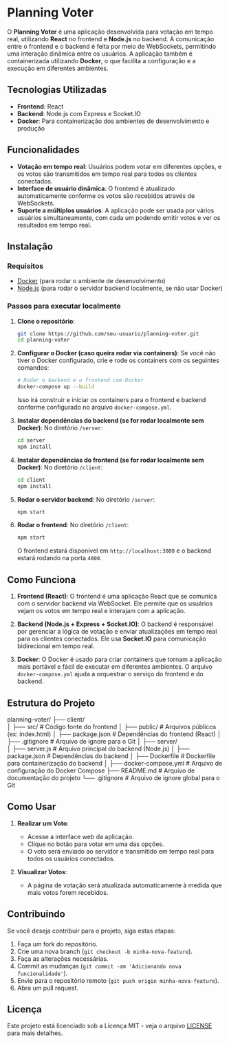 # Planning Voter

O **Planning Voter** é uma aplicação desenvolvida para votação em tempo real, utilizando **React** no frontend e **Node.js** no backend. A comunicação entre o frontend e o backend é feita por meio de WebSockets, permitindo uma interação dinâmica entre os usuários. A aplicação também é containerizada utilizando **Docker**, o que facilita a configuração e a execução em diferentes ambientes.

## Tecnologias Utilizadas

- **Frontend**: React
- **Backend**: Node.js com Express e Socket.IO
- **Docker**: Para containerização dos ambientes de desenvolvimento e produção

## Funcionalidades

- **Votação em tempo real**: Usuários podem votar em diferentes opções, e os votos são transmitidos em tempo real para todos os clientes conectados.
- **Interface de usuário dinâmica**: O frontend é atualizado automaticamente conforme os votos são recebidos através de WebSockets.
- **Suporte a múltiplos usuários**: A aplicação pode ser usada por vários usuários simultaneamente, com cada um podendo emitir votos e ver os resultados em tempo real.

## Instalação

### Requisitos

- [Docker](https://www.docker.com/get-started) (para rodar o ambiente de desenvolvimento)
- [Node.js](https://nodejs.org/en/download/) (para rodar o servidor backend localmente, se não usar Docker)

### Passos para executar localmente

1. **Clone o repositório**:
    ```bash
    git clone https://github.com/seu-usuario/planning-voter.git
    cd planning-voter
    ```

2. **Configurar o Docker (caso queira rodar via containers)**:
    Se você não tiver o Docker configurado, crie e rode os containers com os seguintes comandos:

    ```bash
    # Rodar o backend e o frontend com Docker
    docker-compose up --build
    ```

    Isso irá construir e iniciar os containers para o frontend e backend conforme configurado no arquivo `docker-compose.yml`.

3. **Instalar dependências do backend (se for rodar localmente sem Docker)**:
    No diretório `/server`:
    ```bash
    cd server
    npm install
    ```

4. **Instalar dependências do frontend (se for rodar localmente sem Docker)**:
    No diretório `/client`:
    ```bash
    cd client
    npm install
    ```

5. **Rodar o servidor backend**:
    No diretório `/server`:
    ```bash
    npm start
    ```

6. **Rodar o frontend**:
    No diretório `/client`:
    ```bash
    npm start
    ```

    O frontend estará disponível em `http://localhost:3000` e o backend estará rodando na porta `4000`.

## Como Funciona

1. **Frontend (React)**:
   O frontend é uma aplicação React que se comunica com o servidor backend via WebSocket. Ele permite que os usuários vejam os votos em tempo real e interajam com a aplicação.

2. **Backend (Node.js + Express + Socket.IO)**:
   O backend é responsável por gerenciar a lógica de votação e enviar atualizações em tempo real para os clientes conectados. Ele usa **Socket.IO** para comunicação bidirecional em tempo real.

3. **Docker**:
   O Docker é usado para criar containers que tornam a aplicação mais portável e fácil de executar em diferentes ambientes. O arquivo `docker-compose.yml` ajuda a orquestrar o serviço do frontend e do backend.

## Estrutura do Projeto

planning-voter/
├── client/  
│   ├── src/                     # Código fonte do frontend
│   ├── public/                  # Arquivos públicos (ex: index.html)
│   ├── package.json             # Dependências do frontend (React)
│   ├── .gitignore               # Arquivo de ignore para o Git
│
├── server/  
│   ├── server.js                # Arquivo principal do backend (Node.js)
│   ├── package.json             # Dependências do backend
│   ├── Dockerfile               # Dockerfile para containerização do backend
│
├── docker-compose.yml           # Arquivo de configuração do Docker Compose
├── README.md                    # Arquivo de documentação do projeto
└── .gitignore                   # Arquivo de ignore global para o Git


## Como Usar

1. **Realizar um Voto**:
   - Acesse a interface web da aplicação.
   - Clique no botão para votar em uma das opções.
   - O voto será enviado ao servidor e transmitido em tempo real para todos os usuários conectados.

2. **Visualizar Votos**:
   - A página de votação será atualizada automaticamente à medida que mais votos forem recebidos.

## Contribuindo

Se você deseja contribuir para o projeto, siga estas etapas:

1. Faça um fork do repositório.
2. Crie uma nova branch (`git checkout -b minha-nova-feature`).
3. Faça as alterações necessárias.
4. Commit as mudanças (`git commit -am 'Adicionando nova funcionalidade'`).
5. Envie para o repositório remoto (`git push origin minha-nova-feature`).
6. Abra um pull request.

## Licença

Este projeto está licenciado sob a Licença MIT - veja o arquivo [LICENSE](LICENSE) para mais detalhes.


